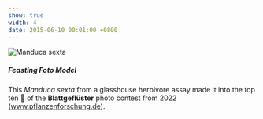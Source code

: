```yaml
---
show: true
width: 4
date: 2015-06-10 00:01:00 +0800
---
```

<div>
  <img data-src="{{ 'assets/images/photos/IMG_2932m.jpg' | relative_url }}" class="lazy w-100 rounded" src="{{ '/assets/images/empty_300x200.png' | relative_url }}" data-toggle="tooltip" data-placement="top" title="Manduca sexta">
  <div class="card-body">
     <h5>Feasting Foto Model</h5>
    <p class="card-text">
      This <i>Manduca sexta</i> from a glasshouse herbivore assay made it into the top ten 🏅 of the <strong>Blattgeflüster</strong> photo contest from 2022 (<a href="https://www.pflanzenforschung.de/de/pflanzenwissen/bildstrecken/die-top-ten-2022" target="_blank">www.pflanzenforschung.de</a>).
    </p>
  </div>
</div>
